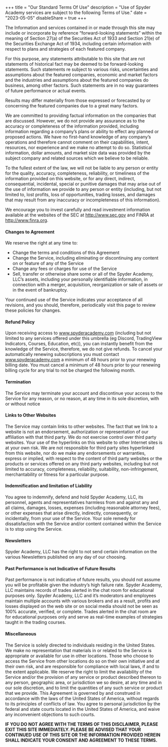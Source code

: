 +++
title = "Our Standard Terms Of Use"
description = "Use of Spyder Academy services are subject to the following Terms of Use."
date = "2023-05-05"
disableShare = true
+++



The Information and services contained in or made through this site may include or incorporate by reference “forward-looking statements” within the meaning of Section 27(a) of the Securities Act of 1933 and Section 21(e) of the Securities Exchange Act of 1934, including certain information with respect to plans and strategies of each featured company. 


For this purpose, any statements attributable to this site that are not statements of historical fact may be deemed to be forward-looking statements. Such statements re subject to various risks, uncertainties and assumptions about the featured companies, economic and market factors and the industries and assumptions about the featured companies do business, among other factors. Such statements are in no way guarantees of future performance or actual events. 

Results may differ materially from those expressed or forecasted by or concerning the featured companies due to a great many factors.

We are committed to providing factual information on the companies that are discussed. However, we do not provide any assurance as to the accuracy or completeness of the information provided, including information regarding a company’s plans or ability to effect any planned or proposed actions. We have no first-hand knowledge of any company’s operations and therefore cannot comment on their capabilities, intent, resources, nor experience and we make no attempt to do so. Statistical information, dollar amounts, and market size data was provided by the subject company and related sources which we believe to be reliable.

To the fullest extent of the law, we will not be liable to any person or entity for the quality, accuracy, completeness, reliability, or timeliness of the information provided on this website, or for any direct, indirect, consequential, incidental, special or punitive damages that may arise out of the use of information we provide to any person or entity (including, but not limited to, lost profits, loss of opportunities, trading losses, and damages that may result from any inaccuracy or incompleteness of this information).

We encourage you to invest carefully and read investment information available at the websites of the SEC at http://www.sec.gov and FINRA at http://www.finra.org.

#### Changes to Agreement

We reserve the right at any time to:

*   Change the terms and conditions of this Agreement
*   Change the Service, including eliminating or discontinuing any content on or feature of any of the Service
*   Change any fees or charges for use of the Service
*   Sell, transfer or otherwise share some or all of the Spyder Academy, LLC’s assets, including your personally identifiable information, in connection with a merger, acquisition, reorganization or sale of assets or in the event of bankruptcy.

Your continued use of the Service indicates your acceptance of all revisions, and you should, therefore, periodically visit this page to review these policies for changes.

#### Refund Policy

Upon receiving access to www.spyderacademy.com (including but not limited to any services offered under this umbrella (eg Discord, TradingView Indicators, Courses, Education, etc)), you can instantly benefit from the knowledge of the Service, therefore, we do not give refunds. To cancel your automatically renewing subscriptions you must contact www.spyderacademy.com a minimum of 48 hours prior to your renewing billing date. You must cancel a minimum of 48 hours prior to your renewing billing cycle for any trial to not be charged the following month.

#### Termination

The Service may terminate your account and discontinue your access to the Service for any reason, or no reason, at any time in its sole discretion, with or without notice

#### Links to Other Websites

The Service may contain links to other websites. The fact that we link to a website is not an endorsement, authorization or representation of our affiliation with that third party. We do not exercise control over third party websites. Your use of the hyperlinks on this website to other Internet sites is at your own risk. We are not responsible for third party sites hyperlinked from this website, nor do we make any endorsements or warranties, express or implied, with respect to the content of third party websites or the products or services offered on any third party websites, including but not limited to accuracy, completeness, reliability, suitability, non-infringement, merchantability or fitness for a particular purpose.

#### Indemnification and limitation of Liability

You agree to indemnify, defend and hold Spyder Academy, LLC, its personnel, agents and representatives harmless from and against any and all claims, damages, losses, expenses (including reasonable attorney fees), or other expenses that arise directly, indirectly, consequently, or incidentally, from your use of the Service. Your sole remedy for dissatisfaction with the Service and/or content contained within the Service is to stop using the Service.

#### Newsletters

Spyder Academy, LLC has the right to not send certain information on the various Newsletters published on any day of our choosing.

#### Past Performance is not Indicative of Future Results

Past performance is not indicative of future results, you should not assume you will be profitable given the industry’s high failure rate. Spyder Academy, LLC maintains records of trades alerted in the chat room for educational purposes only. Spyder Academy, LLC and it’s moderators and employees maintain multiple accounts with various brokers and as a result, profits and losses displayed on the web site or on social media should not be seen as 100% accurate, verified, or complete. Trades alerted in the chat room are for educational purposes only and serve as real-time examples of strategies taught in the trading courses.

#### Miscellaneous

The Service is solely directed to individuals residing in the United States. We make no representation that materials in or related to the Service is appropriate or available for use in other locations. Those who choose to access the Service from other locations do so on their own initiative and at their own risk, and are responsible for compliance with local laws, if and to the extent applicable. We reserve the right to limit the availability of the Service and/or the provision of any service or product described thereon to any person, geographic area, or jurisdiction we so desire, at any time and in our sole discretion, and to limit the quantities of any such service or product that we provide. This Agreement is governed by and construed in accordance with the laws of the United States of America, without regards to its principles of conflicts of law. You agree to personal jurisdiction by the federal and state courts located in the United States of America, and waive any inconvenient objections to such courts.

**IF YOU DO NOT AGREE WITH THE TERMS OF THIS DISCLAIMER, PLEASE EXIT THIS SITE IMMEDIATELY. PLEASE BE ADVISED THAT YOUR CONTINUED USE OF THIS SITE OR THE INFORMATION PROVIDED HEREIN SHALL INDICATE YOUR CONSENT AND AGREEMENT TO THESE TERMS.**
